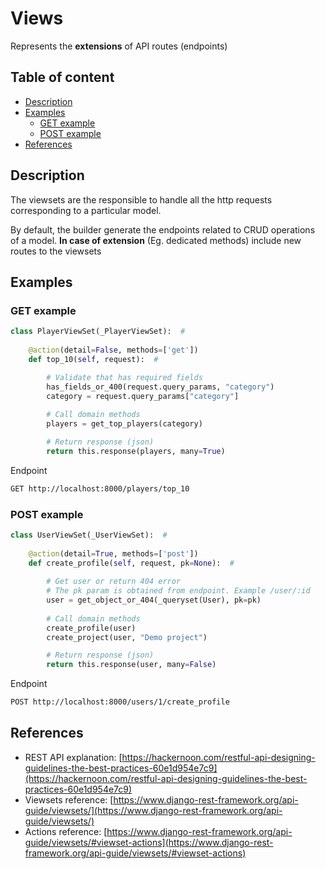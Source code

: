 # Views

Represents the **extensions** of API routes (endpoints)

## Table of content

-   [Description](#description)
-   [Examples](#examples)
    -   [GET example](#get-example)
    -   [POST example](#post-example)
-   [References](#references)

## Description

The viewsets are the responsible to handle all the http requests corresponding to a particular model.

By default, the builder generate the endpoints related to CRUD operations of a model. **In case of extension** (Eg. dedicated methods) include new routes to the viewsets

## Examples

### GET example

```python
class PlayerViewSet(_PlayerViewSet):  #
    
    @action(detail=False, methods=['get'])
    def top_10(self, request):  #

        # Validate that has required fields
        has_fields_or_400(request.query_params, "category")
        category = request.query_params["category"]
        
        # Call domain methods
        players = get_top_players(category)

        # Return response (json)
        return this.response(players, many=True)
```

Endpoint
```bash
GET http://localhost:8000/players/top_10
```

### POST example

```python
class UserViewSet(_UserViewSet):  #
    
    @action(detail=True, methods=['post'])
    def create_profile(self, request, pk=None):  #
    
        # Get user or return 404 error
        # The pk param is obtained from endpoint. Example /user/:id
        user = get_object_or_404(_queryset(User), pk=pk)
 
        # Call domain methods
        create_profile(user)
        create_project(user, "Demo project")

        # Return response (json)
        return this.response(user, many=False)
```

Endpoint
```bash
POST http://localhost:8000/users/1/create_profile
```

## References

-   REST API explanation: [https://hackernoon.com/restful-api-designing-guidelines-the-best-practices-60e1d954e7c9](https://hackernoon.com/restful-api-designing-guidelines-the-best-practices-60e1d954e7c9)
-   Viewsets reference: [https://www.django-rest-framework.org/api-guide/viewsets/](https://www.django-rest-framework.org/api-guide/viewsets/)
-   Actions reference: [https://www.django-rest-framework.org/api-guide/viewsets/#viewset-actions](https://www.django-rest-framework.org/api-guide/viewsets/#viewset-actions)